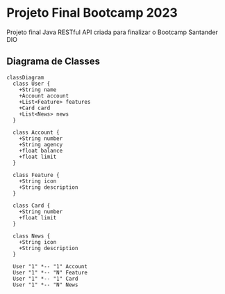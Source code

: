 # Projeto Final Bootcamp 2023
Projeto final Java RESTful API criada para finalizar o Bootcamp Santander DIO

## Diagrama de Classes

```mermaid
classDiagram
  class User {
    +String name
    +Account account
    +List<Feature> features
    +Card card
    +List<News> news
  }

  class Account {
    +String number
    +String agency
    +float balance
    +float limit
  }

  class Feature {
    +String icon
    +String description
  }

  class Card {
    +String number
    +float limit
  }

  class News {
    +String icon
    +String description
  }

  User "1" *-- "1" Account
  User "1" *-- "N" Feature
  User "1" *-- "1" Card
  User "1" *-- "N" News
```
